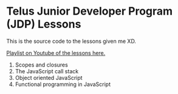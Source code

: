 # Telus Junior Developer Program (JDP) Lessons

This is the source code to the lessons given me XD.

[Playlist on Youtube of the lessons here.](https://www.youtube.com/playlist?list=PLgnecwsN27pDSThIKLhiISrbht5sedxiX)

1. Scopes and closures
2. The JavaScript call stack
3. Object oriented JavaScript
4. Functional programming in JavaScript
